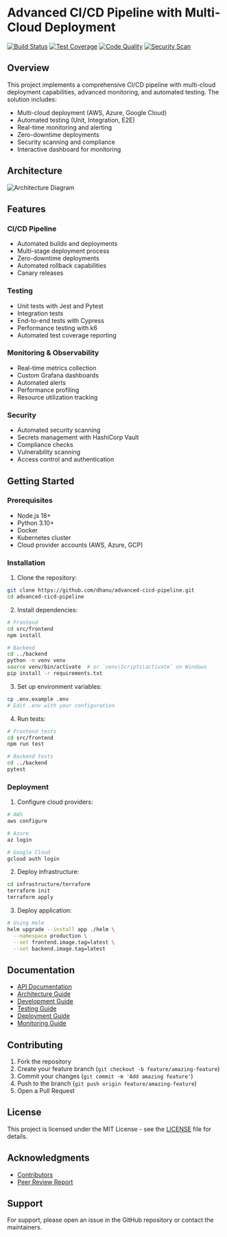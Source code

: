# Advanced CI/CD Pipeline with Multi-Cloud Deployment

[![Build Status](https://github.com/dhanu/advanced-cicd-pipeline/workflows/CI/badge.svg)](https://github.com/dhanu/advanced-cicd-pipeline/actions)
[![Test Coverage](https://codecov.io/gh/dhanu/advanced-cicd-pipeline/branch/main/graph/badge.svg)](https://codecov.io/gh/dhanu/advanced-cicd-pipeline)
[![Code Quality](https://sonarcloud.io/api/project_badges/measure?project=dhanu_advanced-cicd-pipeline&metric=alert_status)](https://sonarcloud.io/dashboard?id=dhanu_advanced-cicd-pipeline)
[![Security Scan](https://github.com/dhanu/advanced-cicd-pipeline/workflows/Security/badge.svg)](https://github.com/dhanu/advanced-cicd-pipeline/actions)

## Overview

This project implements a comprehensive CI/CD pipeline with multi-cloud deployment capabilities, advanced monitoring, and automated testing. The solution includes:

- Multi-cloud deployment (AWS, Azure, Google Cloud)
- Automated testing (Unit, Integration, E2E)
- Real-time monitoring and alerting
- Zero-downtime deployments
- Security scanning and compliance
- Interactive dashboard for monitoring

## Architecture

![Architecture Diagram](docs/images/architecture.png)

## Features

### CI/CD Pipeline
- Automated builds and deployments
- Multi-stage deployment process
- Zero-downtime deployments
- Automated rollback capabilities
- Canary releases

### Testing
- Unit tests with Jest and Pytest
- Integration tests
- End-to-end tests with Cypress
- Performance testing with k6
- Automated test coverage reporting

### Monitoring & Observability
- Real-time metrics collection
- Custom Grafana dashboards
- Automated alerts
- Performance profiling
- Resource utilization tracking

### Security
- Automated security scanning
- Secrets management with HashiCorp Vault
- Compliance checks
- Vulnerability scanning
- Access control and authentication

## Getting Started

### Prerequisites
- Node.js 18+
- Python 3.10+
- Docker
- Kubernetes cluster
- Cloud provider accounts (AWS, Azure, GCP)

### Installation

1. Clone the repository:
```bash
git clone https://github.com/dhanu/advanced-cicd-pipeline.git
cd advanced-cicd-pipeline
```

2. Install dependencies:
```bash
# Frontend
cd src/frontend
npm install

# Backend
cd ../backend
python -m venv venv
source venv/bin/activate  # or `venv\Scripts\activate` on Windows
pip install -r requirements.txt
```

3. Set up environment variables:
```bash
cp .env.example .env
# Edit .env with your configuration
```

4. Run tests:
```bash
# Frontend tests
cd src/frontend
npm run test

# Backend tests
cd ../backend
pytest
```

### Deployment

1. Configure cloud providers:
```bash
# AWS
aws configure

# Azure
az login

# Google Cloud
gcloud auth login
```

2. Deploy infrastructure:
```bash
cd infrastructure/terraform
terraform init
terraform apply
```

3. Deploy application:
```bash
# Using Helm
helm upgrade --install app ./helm \
  --namespace production \
  --set frontend.image.tag=latest \
  --set backend.image.tag=latest
```

## Documentation

- [API Documentation](docs/api.md)
- [Architecture Guide](docs/architecture.md)
- [Development Guide](docs/development.md)
- [Testing Guide](docs/testing.md)
- [Deployment Guide](docs/deployment.md)
- [Monitoring Guide](docs/monitoring.md)

## Contributing

1. Fork the repository
2. Create your feature branch (`git checkout -b feature/amazing-feature`)
3. Commit your changes (`git commit -m 'Add amazing feature'`)
4. Push to the branch (`git push origin feature/amazing-feature`)
5. Open a Pull Request

## License

This project is licensed under the MIT License - see the [LICENSE](LICENSE) file for details.

## Acknowledgments

- [Contributors](CONTRIBUTORS.md)
- [Peer Review Report](docs/peer-review.md)

## Support

For support, please open an issue in the GitHub repository or contact the maintainers. 